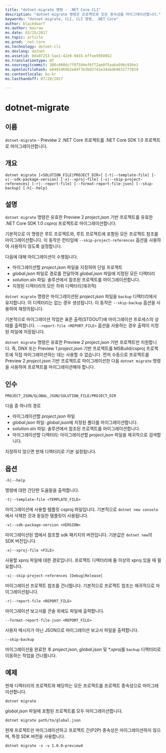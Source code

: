```yaml
---
title: "dotnet-migrate 명령 - .NET Core CLI"
description: "dotnet-migrate 명령은 프로젝트와 모든 종속성을 마이그레이션합니다."
keywords: "dotnet-migrate, CLI, CLI 명령, .NET Core"
author: blackdwarf
ms.author: mairaw
ms.date: 03/15/2017
ms.topic: article
ms.prod: .net-core
ms.technology: dotnet-cli
ms.devlang: dotnet
ms.assetid: 0da07253-5ae1-42e9-9455-bffee9950952
ms.translationtype: HT
ms.sourcegitcommit: 306c608dc7f97594ef6f72ae0f5aaba596c936e1
ms.openlocfilehash: e8491d69b2e0df7b3bd2741e34abdb9631777019
ms.contentlocale: ko-kr
ms.lasthandoff: 07/28/2017

---
```


# <a name="dotnet-migrate"></a>dotnet-migrate

## <a name="name"></a>이름

`dotnet-migrate` - Preview 2 .NET Core 프로젝트를 .NET Core SDK 1.0 프로젝트로 마이그레이션합니다.

## <a name="synopsis"></a>개요

`dotnet migrate [<SOLUTION_FILE|PROJECT_DIR>] [-t|--template-file] [-v|--sdk-package-version] [-x|--xproj-file] [-s|--skip-project-references] [-r|--report-file] [--format-report-file-json] [--skip-backup] [-h|--help]`

## <a name="description"></a>설명

`dotnet migrate` 명령은 유효한 Preview 2 *project.json* 기반 프로젝트를 유효한 .NET Core SDK 1.0 *csproj* 프로젝트로 마이그레이션합니다. 

기본적으로 이 명령은 루트 프로젝트와, 루트 프로젝트에 포함된 모든 프로젝트 참조를 마이그레이션합니다. 이 동작은 런타임에 `--skip-project-references` 옵션을 사용하여 사용하지 않도록 설정합니다. 

다음에 대해 마이그레이션이 수행됩니다.

* 마이그레이션할 *project.json* 파일을 지정하여 단일 프로젝트
* *global.json* 파일로 경로를 전달하여 *global.json* 파일에 지정된 모든 디렉터리
* *solution.sln* 파일: 솔루션에서 참조된 프로젝트를 마이그레이션합니다.
* 지정된 디렉터리의 모든 하위 디렉터리(재귀적)

`dotnet migrate` 명령은 마이그레이션된 *project.json* 파일을 `backup` 디렉터리에서 유지합니다. 이 디렉터리는 없는 경우 생성됩니다. 이 동작은 `--skip-backup` 옵션을 사용하여 재정의됩니다. 

기본적으로 마이그레이션 작업은 표준 출력(STDOUT)에 마이그레이션 프로세스의 상태를 출력합니다. `--report-file <REPORT_FILE>` 옵션을 사용하는 경우 출력이 지정된 파일에 저장됩니다. 

`dotnet migrate` 명령은 유효한 Preview 2 *project.json* 기반 프로젝트만 지원합니다. 즉, DNX 또는 Preview 1 *project.json* 기반 프로젝트를 MSBuild/csproj 프로젝트에 직접 마이그레이션하는 데는 사용할 수 없습니다. 먼저 수동으로 프로젝트를 Preview 2 *project.json* 기반 프로젝트로 마이그레이션한 다음 `dotnet migrate` 명령을 사용하여 프로젝트를 마이그레이션해야 합니다.

## <a name="arguments"></a>인수

`PROJECT_JSON/GLOBAL_JSON/SOLUTION_FILE/PROJECT_DIR`

다음 중 하나의 경로

* 마이그레이션할 *project.json* 파일
* *global.json* 파일: *global.json*에 지정된 폴더를 마이그레이션합니다.
* *solution.sln* 파일: 솔루션에서 참조된 프로젝트를 마이그레이션합니다.
* 마이그레이션할 디렉터리: 마이그레이션할 *project.json* 파일을 재귀적으로 검색합니다.

지정하지 않으면 현재 디렉터리로 기본 설정됩니다.

## <a name="options"></a>옵션

`-h|--help`

명령에 대한 간단한 도움말을 출력합니다.  

`-t|--template-file <TEMPLATE_FILE>`

마이그레이션에 사용할 템플릿 csproj 파일입니다. 기본적으로 `dotnet new console`에서 삭제한 것과 동일한 템플릿이 사용됩니다. 

`-v|--sdk-package-version <VERSION>`

마이그레이션된 앱에서 참조할 sdk 패키지의 버전입니다. 기본값은 `dotnet new`의 SDK 버전입니다.

`-x|--xproj-file <FILE>`

사용할 xproj 파일에 대한 경로입니다. 프로젝트 디렉터리에 둘 이상의 xproj 있을 때 필요합니다.

`-s|--skip-project-references [Debug|Release]`

마이그레이션 프로젝트 참조를 건너뜁니다. 기본적으로 프로젝트 참조는 재귀적으로 마이그레이션됩니다.

`-r|--report-file <REPORT_FILE>`

마이그레이션 보고서를 콘솔 외에도 파일에 출력합니다.

`--format-report-file-json <REPORT_FILE>`

사용자 메시지가 아닌 JSON으로 마이그레이션 보고서 파일을 출력합니다.

`--skip-backup`

마이그레이션을 완료한 후 *project.json*, *global.json* 및 *\*.xproj*를 `backup` 디렉터리로 이동하는 작업을 건너뜁니다.

## <a name="examples"></a>예제

현재 디렉터리의 프로젝트와 해당하는 모든 프로젝트를 프로젝트 종속성으로 마이그레이션합니다.

`dotnet migrate`

*global.json* 파일에 포함된 프로젝트를 모두 마이그레이션합니다.

`dotnet migrate path/to/global.json`

현재 프로젝트만 마이그레이션하고 프로젝트 간(P2P) 종속성은 마이그레이션하지 않으며, 특정 SDK 버전을 사용합니다.

`dotnet migrate -s -v 1.0.0-preview4`

